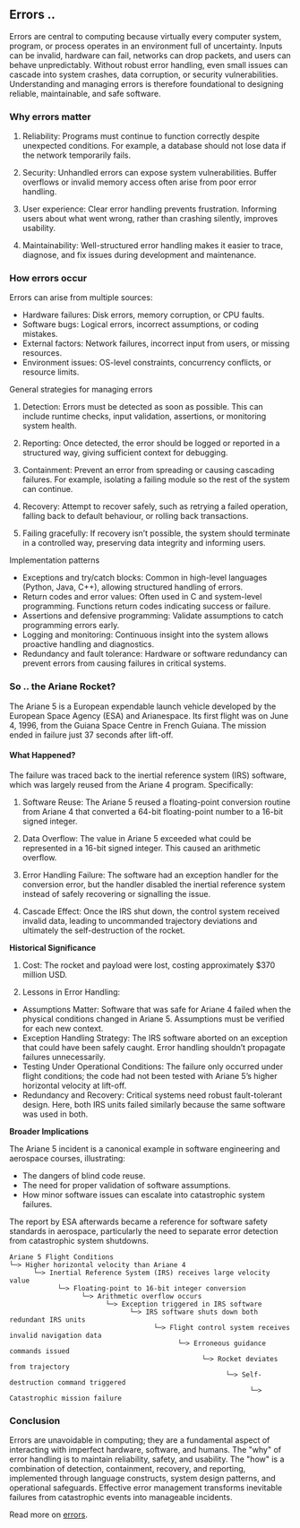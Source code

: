 
## Errors ..

Errors are central to computing because virtually every computer system, program, or process operates
in an environment full of uncertainty. Inputs can be invalid, hardware can fail, networks can drop packets,
and users can behave unpredictably. Without robust error handling, even small issues can cascade into
system crashes, data corruption, or security vulnerabilities. Understanding and managing errors is
therefore foundational to designing reliable, maintainable, and safe software.


### Why errors matter

1. Reliability: Programs must continue to function correctly despite unexpected conditions. For example,
   a database should not lose data if the network temporarily fails.

2. Security: Unhandled errors can expose system vulnerabilities. Buffer overflows or invalid memory
   access often arise from poor error handling.

3. User experience: Clear error handling prevents frustration. Informing users about what went wrong,
   rather than crashing silently, improves usability.

4. Maintainability: Well-structured error handling makes it easier to trace, diagnose, and fix issues
   during development and maintenance.


### How errors occur

Errors can arise from multiple sources:
- Hardware failures: Disk errors, memory corruption, or CPU faults.
- Software bugs: Logical errors, incorrect assumptions, or coding mistakes.
- External factors: Network failures, incorrect input from users, or missing resources.
- Environment issues: OS-level constraints, concurrency conflicts, or resource limits.

General strategies for managing errors

1. Detection: Errors must be detected as soon as possible. This can include runtime checks, input
   validation, assertions, or monitoring system health.

2. Reporting: Once detected, the error should be logged or reported in a structured way, giving
   sufficient context for debugging.

3. Containment: Prevent an error from spreading or causing cascading failures. For example,
   isolating a failing module so the rest of the system can continue.

4. Recovery: Attempt to recover safely, such as retrying a failed operation, falling back to
   default behaviour, or rolling back transactions.

5. Failing gracefully: If recovery isn’t possible, the system should terminate in a controlled
   way, preserving data integrity and informing users.

Implementation patterns
- Exceptions and try/catch blocks: Common in high-level languages (Python, Java, C++), allowing structured handling of errors.
- Return codes and error values: Often used in C and system-level programming. Functions return codes indicating success or failure.
- Assertions and defensive programming: Validate assumptions to catch programming errors early.
- Logging and monitoring: Continuous insight into the system allows proactive handling and diagnostics.
- Redundancy and fault tolerance: Hardware or software redundancy can prevent errors from causing failures in critical systems.



### So .. the Ariane Rocket?

The Ariane 5 is a European expendable launch vehicle developed by the European Space Agency (ESA)
and Arianespace. Its first flight was on June 4, 1996, from the Guiana Space Centre in French Guiana.
The mission ended in failure just 37 seconds after lift-off.


#### What Happened?

The failure was traced back to the inertial reference system (IRS) software, which was largely
reused from the Ariane 4 program. Specifically:

1. Software Reuse: The Ariane 5 reused a floating-point conversion routine from Ariane 4 that
   converted a 64-bit floating-point number to a 16-bit signed integer.

2. Data Overflow: The value in Ariane 5 exceeded what could be represented in a 16-bit signed
   integer. This caused an arithmetic overflow.

3. Error Handling Failure: The software had an exception handler for the conversion error, but
  the handler disabled the inertial reference system instead of safely recovering or signalling the issue.

4. Cascade Effect: Once the IRS shut down, the control system received invalid data, leading to
   uncommanded trajectory deviations and ultimately the self-destruction of the rocket.

__Historical Significance__

1. Cost: The rocket and payload were lost, costing approximately $370 million USD.

2. Lessons in Error Handling:
- Assumptions Matter: Software that was safe for Ariane 4 failed when the physical conditions
  changed in Ariane 5. Assumptions must be verified for each new context.
- Exception Handling Strategy: The IRS software aborted on an exception that could have been
  safely caught. Error handling shouldn’t propagate failures unnecessarily.
- Testing Under Operational Conditions: The failure only occurred under flight conditions; the
  code had not been tested with Ariane 5’s higher horizontal velocity at lift-off.
- Redundancy and Recovery: Critical systems need robust fault-tolerant design. Here, both IRS
  units failed similarly because the same software was used in both.


__Broader Implications__

The Ariane 5 incident is a canonical example in software engineering and aerospace courses, illustrating:
- The dangers of blind code reuse.
- The need for proper validation of software assumptions.
- How minor software issues can escalate into catastrophic system failures.

The report by ESA afterwards became a reference for software safety standards in aerospace,
particularly the need to separate error detection from catastrophic system shutdowns.

```
Ariane 5 Flight Conditions
└─> Higher horizontal velocity than Ariane 4
      └─> Inertial Reference System (IRS) receives large velocity value
            └─> Floating-point to 16-bit integer conversion
                  └─> Arithmetic overflow occurs
                        └─> Exception triggered in IRS software
                              └─> IRS software shuts down both redundant IRS units
                                    └─> Flight control system receives invalid navigation data
                                          └─> Erroneous guidance commands issued
                                                └─> Rocket deviates from trajectory
                                                      └─> Self-destruction command triggered
                                                            └─> Catastrophic mission failure
```


### Conclusion

Errors are unavoidable in computing; they are a fundamental aspect of interacting with imperfect hardware,
software, and humans. The "why" of error handling is to maintain reliability, safety, and usability. The "how"
is a combination of detection, containment, recovery, and reporting, implemented through language constructs,
system design patterns, and operational safeguards. Effective error management transforms inevitable failures
from catastrophic events into manageable incidents.

Read more on [errors](./../../ch08/systemic/errors/).
